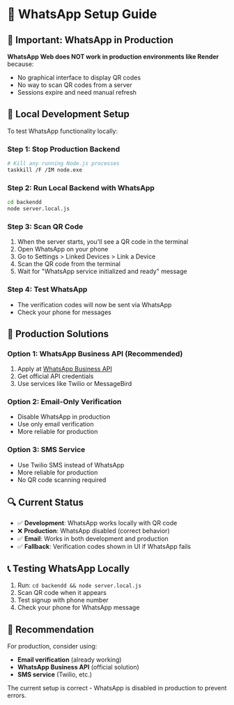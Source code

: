 # 📱 WhatsApp Setup Guide

## 🚨 Important: WhatsApp in Production

**WhatsApp Web does NOT work in production environments like Render** because:
- No graphical interface to display QR codes
- No way to scan QR codes from a server
- Sessions expire and need manual refresh

## 🔧 Local Development Setup

To test WhatsApp functionality locally:

### Step 1: Stop Production Backend
```bash
# Kill any running Node.js processes
taskkill /F /IM node.exe
```

### Step 2: Run Local Backend with WhatsApp
```bash
cd backendd
node server.local.js
```

### Step 3: Scan QR Code
1. When the server starts, you'll see a QR code in the terminal
2. Open WhatsApp on your phone
3. Go to Settings > Linked Devices > Link a Device
4. Scan the QR code from the terminal
5. Wait for "WhatsApp service initialized and ready" message

### Step 4: Test WhatsApp
- The verification codes will now be sent via WhatsApp
- Check your phone for messages

## 🚀 Production Solutions

### Option 1: WhatsApp Business API (Recommended)
1. Apply at [WhatsApp Business API](https://business.whatsapp.com/products/business-api)
2. Get official API credentials
3. Use services like Twilio or MessageBird

### Option 2: Email-Only Verification
- Disable WhatsApp in production
- Use only email verification
- More reliable for production

### Option 3: SMS Service
- Use Twilio SMS instead of WhatsApp
- More reliable for production
- No QR code scanning required

## 🔍 Current Status

- ✅ **Development**: WhatsApp works locally with QR code
- ❌ **Production**: WhatsApp disabled (correct behavior)
- ✅ **Email**: Works in both development and production
- ✅ **Fallback**: Verification codes shown in UI if WhatsApp fails

## 📞 Testing WhatsApp Locally

1. Run: `cd backendd && node server.local.js`
2. Scan QR code when it appears
3. Test signup with phone number
4. Check your phone for WhatsApp message

## 🎯 Recommendation

For production, consider using:
- **Email verification** (already working)
- **WhatsApp Business API** (official solution)
- **SMS service** (Twilio, etc.)

The current setup is correct - WhatsApp is disabled in production to prevent errors.
